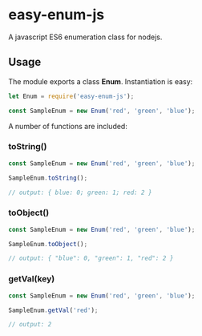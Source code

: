 # easy-enum-js
A javascript ES6 enumeration class for nodejs.

## Usage
The module exports a class **Enum**. Instantiation is easy:

``` javascript
let Enum = require('easy-enum-js');

const SampleEnum = new Enum('red', 'green', 'blue');
```

A number of functions are included:

### toString()

``` javascript
const SampleEnum = new Enum('red', 'green', 'blue');

SampleEnum.toString();

// output: { blue: 0; green: 1; red: 2 }
```

### toObject()

``` javascript
const SampleEnum = new Enum('red', 'green', 'blue');

SampleEnum.toObject();

// output: { "blue": 0, "green": 1, "red": 2 }
```

### getVal(key)

``` javascript
const SampleEnum = new Enum('red', 'green', 'blue');

SampleEnum.getVal('red');

// output: 2
```
